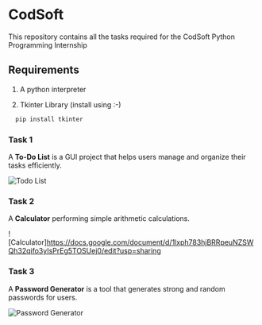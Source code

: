 
# CodSoft

This repository contains all the tasks required for the CodSoft Python Programming Internship



## Requirements

1. A python interpreter

2. Tkinter Library (install using :-)

```cmd
  pip install tkinter
```

### Task 1

A **To-Do List** is a GUI project that helps users manage and organize their tasks efficiently.

![Todo List](https://drive.google.com/file/d/1M__y7wyREY_iaW4esZZ1MxGzd61pkKAS/view?usp=drive_link)

### Task 2

A **Calculator** performing simple arithmetic calculations.

![Calculator]https://docs.google.com/document/d/1lxph783hjBRRpeuNZSWQh32qifo3yIsPrEg5TOSUej0/edit?usp=sharing
### Task 3

A **Password Generator** is a tool that generates strong and random passwords for users.

![Password Generator](https://drive.google.com/file/d/1MEpXR1ECTdnXLMqkWhLf7Ob5MEERWQqM/view?usp=drive_link)
